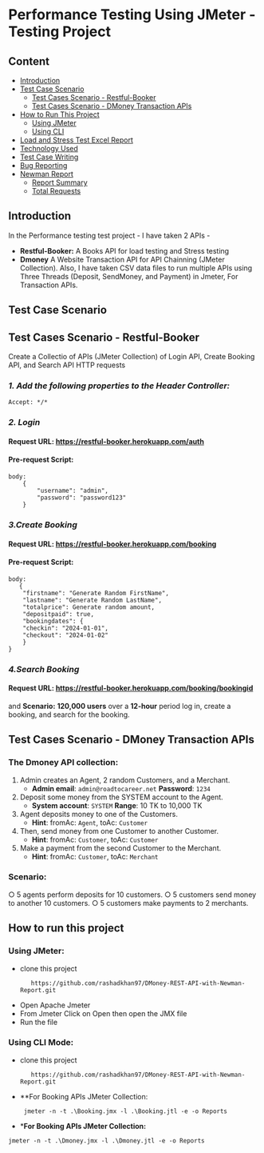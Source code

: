 # **Performance Testing Using JMeter -  Testing Project**

## **Content**
- [Introduction](#introduction)
- [Test Case Scenario](#Test-case-scenario)
    - [Test Cases Scenario - Restful-Booker](#test-cases-scenario---restful-booker)
    - [Test Cases Scenario - DMoney Transaction APIs](#test-cases-scenario---dmoney-transaction-apis)
- [How to Run This Project](#how-to-run-this-project)
    - [Using JMeter](#using-jmeter)
    - [Using CLI](#using-cli)
- [Load and Stress Test Excel Report](#Load-and-stress-test-excel-report)
- [Technology Used](#Technology-Used)
- [Test Case Writing](#test-case-writing)
- [Bug Reporting](#bug-reporting)
- [Newman Report](#newman-report)
    - [Report Summary](#report-summary)
    - [Total Requests](#total-requests)
 


## **Introduction**
In the Performance testing test project - I have taken 2 APIs - 
- **Restful-Booker:** A Books API for load testing and Stress testing
- **Dmoney** A Website Transaction API for API Chainning (JMeter Collection).
Also, I have taken CSV data files to run multiple APIs using Three Threads (Deposit, SendMoney, and Payment) in Jmeter, For Transaction APIs.


## **Test Case Scenario**
## **Test Cases Scenario - Restful-Booker**
Create a Collectio of APIs (JMeter Collection) of Login API, Create Booking API, and Search API HTTP requests
### _**1. Add the following properties to the Header Controller:**_ 
```console  
Accept: */*
```

### _**2. Login**_

#### Request URL: **https://restful-booker.herokuapp.com/auth**
#### Pre-request Script:
```console
body:
    {
        "username": "admin",
        "password": "password123"
    }
```

### _**3.Create Booking**_

#### Request URL: **https://restful-booker.herokuapp.com/booking**
#### Pre-request Script:
```console
body:
   {
    "firstname": "Generate Random FirstName",
    "lastname": "Generate Random LastName",
    "totalprice": Generate random amount,
    "depositpaid": true,
    "bookingdates": {
    "checkin": "2024-01-01",
    "checkout": "2024-01-02"
    }
}
```

### _**4.Search Booking**_

#### Request URL: **https://restful-booker.herokuapp.com/booking/bookingid**

and **Scenario:** **120,000 users** over a **12-hour** period log in, create a booking, and search for the booking. 


## **Test Cases Scenario - DMoney Transaction APIs**

### The Dmoney API collection: 
1. Admin creates an Agent, 2 random Customers, and a Merchant.  
   - **Admin email**: `admin@roadtocareer.net`  **Password**: `1234`
2. Deposit some money from the SYSTEM account to the Agent.  
   - **System account**: `SYSTEM`  **Range**: 10 TK to 10,000 TK
3. Agent deposits money to one of the Customers.
   - **Hint**: fromAc: `Agent`, toAc: `Customer`     
4. Then, send money from one Customer to another Customer.
   - **Hint**: fromAc: `Customer`, toAc: `Customer`  
5. Make a payment from the second Customer to the Merchant.
   - **Hint**: fromAc: `Customer`, toAc: `Merchant`

### **Scenario**: 
○ 5 agents perform deposits for 10 customers.
○ 5 customers send money to another 10 customers.
○ 5 customers make payments to 2 merchants.


## How to run this project
### Using JMeter:
- clone this project
   ```console
      https://github.com/rashadkhan97/DMoney-REST-API-with-Newman-Report.git
    ``` 
- Open Apache Jmeter 
- From Jmeter Click on Open then open the JMX file
- Run the file

### Using CLI Mode:
- clone this project
   ```console
      https://github.com/rashadkhan97/DMoney-REST-API-with-Newman-Report.git
    ``` 
- **For Booking APIs JMeter Collection:
  ```console
   jmeter -n -t .\Booking.jmx -l .\Booking.jtl -e -o Reports
  ```

 - ***For Booking APIs JMeter Collection:**
 ```console
jmeter -n -t .\Dmoney.jmx -l .\Dmoney.jtl -e -o Reports
 ```



